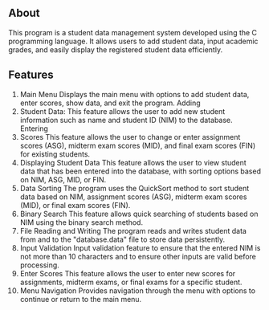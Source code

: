 ## About
This program is a student data management system developed using the C programming language. It allows users to add student data, input academic grades, and easily display the registered student data efficiently.

## Features
1. Main Menu
Displays the main menu with options to add student data, enter scores, show data, and exit the program.
Adding
2. Student Data:
This feature allows the user to add new student information such as name and student ID (NIM) to the database.
Entering
3. Scores
This feature allows the user to change or enter assignment scores (ASG), midterm exam scores (MID), and final exam scores (FIN) for existing students.
4. Displaying Student Data
This feature allows the user to view student data that has been entered into the database, with sorting options based on NIM, ASG, MID, or FIN.
5. Data Sorting
The program uses the QuickSort method to sort student data based on NIM, assignment scores (ASG), midterm exam scores (MID), or final exam scores (FIN).
6. Binary Search
This feature allows quick searching of students based on NIM using the binary search method.
7. File Reading and Writing
The program reads and writes student data from and to the "database.data" file to store data persistently.
8. Input Validation
Input validation feature to ensure that the entered NIM is not more than 10 characters and to ensure other inputs are valid before processing.
9. Enter Scores
This feature allows the user to enter new scores for assignments, midterm exams, or final exams for a specific student.
10. Menu Navigation
Provides navigation through the menu with options to continue or return to the main menu.
